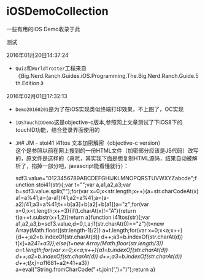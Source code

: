 # iOSDemoCollection
一些有用的iOS Demo收录于此

测试

2016年01月20日14:37:24  
* `Quiz`和`WorldTrotter`工程来自《Big.Nerd.Ranch.Guides.iOS.Programming.The.Big.Nerd.Ranch.Guide.5th.Edition.》  
  
2016年02月01日17:32:13  
* `Demo20160201`是为了在iOS实现类似终端打印效果，不上图了，OC实现
* `iOSTouchIDDemo`这是objective-c版本,参照网上文章测试了下iOS8下的touchID功能，结合登录界面使用的
* `JM`# JM - stoi41 i41tos 文本加密解密（objective-c version）  
这个是参照以前在网上搜到的一份HTML文件（加密部分应该是JS代码）改写的，原文件是这样的（真吭，其实我下面是想复制HTML源码，结果自动被解析了，掐掉一部分吧，javascript能看懂就行）：  

  sdf3.value="0123456789ABCDEFGHIJKLMNOPQRSTUVWXYZabcde";function stoi41(str){;var t="";var a,a1,a2,a3;var b=sdf3.value.split("");for(var x=0;x<str.length;x++){a=str.charCodeAt(x)
  a1=a%41;a=(a-a1)/41;a2=a%41;a=(a-a2)/41;a3=a%41;t+=b[a3]+b[a2]+b[a1]}a="z";for(var x=0;x<t.length;x+=3){if(t.charAt(x)!="A"){return t}a+=t.substr(x+1,2)}return a}function i41tos(str){;var a1,a2,a3,b=sdf3.value,d=0,t,a;if(str.charAt(0)=="z"){t=new Array(Math.floor((str.length-1)/2))
  a=t.length;for(var x=0;x<a;x++){d++;a2=b.indexOf(str.charAt(d))
  d++;a3=b.indexOf(str.charAt(d))
  t[x]=a2*41+a3}};else{t=new Array(Math.floor(str.length/3))
  a=t.length;for(var x=0;x<a;x++){a1=b.indexOf(str.charAt(d))
  d++;a2=b.indexOf(str.charAt(d))
  d++;a3=b.indexOf(str.charAt(d))
  d++;t[x]=a1*1681+a2*41+a3}}
  a=eval("String.fromCharCode("+t.join(',')+")");return a}  



